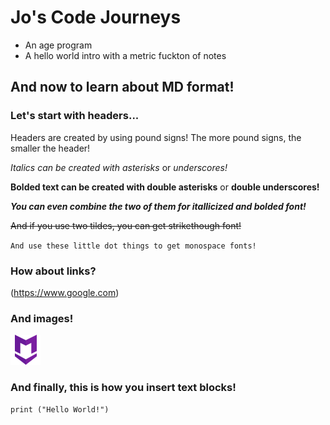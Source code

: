 # Jo's Code Journeys

 * An age program
 * A hello world intro with a metric fuckton of notes 

## And now to learn about MD format!

### Let's start with headers...
Headers are created by using pound signs! The more pound signs, the smaller the header!

*Italics can be created with asterisks* or _underscores!_

**Bolded text can be created with double asterisks** or __double underscores!__

**_You can even combine the two of them for itallicized and bolded font!_**

~~And if you use two tildes, you can get strikethough font!~~

`And use these little dot things to get monospace fonts!`

### How about links?
(https://www.google.com)

### And images!
![alt text](https://github.com/adam-p/markdown-here/raw/master/src/common/images/icon48.png "Logo Title Text 1")

### And finally, this is how you insert text blocks!

```
print ("Hello World!")
```